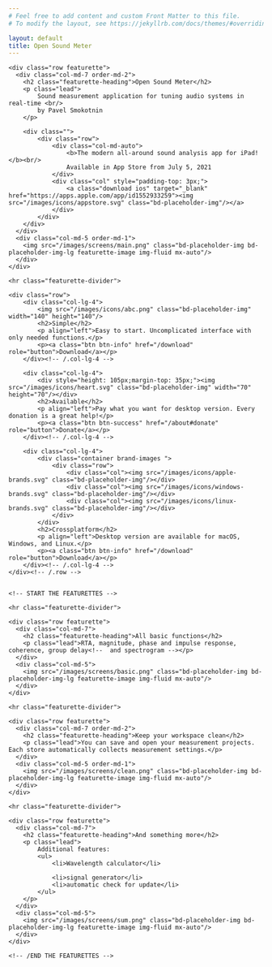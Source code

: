 ```yaml
---
# Feel free to add content and custom Front Matter to this file.
# To modify the layout, see https://jekyllrb.com/docs/themes/#overriding-theme-defaults

layout: default
title: Open Sound Meter
---
```

  
<!-- Marketing messaging and featurettes
================================================== -->
<!-- Wrap the rest of the page in another container to center all the content. -->

<div class="container marketing">

    <div class="row featurette">
      <div class="col-md-7 order-md-2">
        <h2 class="featurette-heading">Open Sound Meter</h2>
        <p class="lead">
            Sound measurement application for tuning audio systems in real-time <br/>
            by Pavel Smokotnin
        </p>
        
        <div class="">
            <div class="row">
                <div class="col-md-auto">
                    <b>The modern all-around sound analysis app for iPad!</b><br/>
                    Available in App Store from July 5, 2021
                </div>
                <div class="col" style="padding-top: 3px;">
                    <a class="download ios" target="_blank" href="https://apps.apple.com/app/id1552933259"><img src="/images/icons/appstore.svg" class="bd-placeholder-img"/></a>
                </div>
            </div>
        </div>
      </div>
      <div class="col-md-5 order-md-1">
        <img src="/images/screens/main.png" class="bd-placeholder-img bd-placeholder-img-lg featurette-image img-fluid mx-auto"/>
      </div>
    </div>

    <hr class="featurette-divider">
    
<!-- Three columns of text below the carousel -->
    <div class="row">
        <div class="col-lg-4">
            <img src="/images/icons/abc.png" class="bd-placeholder-img" width="140" height="140"/>
            <h2>Simple</h2>
            <p align="left">Easy to start. Uncomplicated interface with only needed functions.</p>
            <p><a class="btn btn-info" href="/download" role="button">Download</a></p>
        </div><!-- /.col-lg-4 -->
        
        <div class="col-lg-4">
            <div style="height: 105px;margin-top: 35px;"><img src="/images/icons/heart.svg" class="bd-placeholder-img" width="70" height="70"/></div>
            <h2>Available</h2>
            <p align="left">Pay what you want for desktop version. Every donation is a great help!</p>
            <p><a class="btn btn-success" href="/about#donate" role="button">Donate</a></p>
        </div><!-- /.col-lg-4 -->
        
        <div class="col-lg-4">
            <div class="container brand-images ">
                <div class="row">
                    <div class="col"><img src="/images/icons/apple-brands.svg" class="bd-placeholder-img"/></div>
                    <div class="col"><img src="/images/icons/windows-brands.svg" class="bd-placeholder-img"/></div>
                    <div class="col"><img src="/images/icons/linux-brands.svg" class="bd-placeholder-img"/></div>
                </div>
            </div>
            <h2>Crossplatform</h2>
            <p align="left">Desktop version are available for macOS, Windows, and Linux.</p>
            <p><a class="btn btn-info" href="/download" role="button">Download</a></p>
        </div><!-- /.col-lg-4 -->
    </div><!-- /.row -->


    <!-- START THE FEATURETTES -->

    <hr class="featurette-divider">

    <div class="row featurette">
      <div class="col-md-7">
        <h2 class="featurette-heading">All basic functions</h2>
        <p class="lead">RTA, magnitude, phase and impulse response, coherence, group delay<!--  and spectrogram --></p>
      </div>
      <div class="col-md-5">
        <img src="/images/screens/basic.png" class="bd-placeholder-img bd-placeholder-img-lg featurette-image img-fluid mx-auto"/>
      </div>
    </div>

    <hr class="featurette-divider">

    <div class="row featurette">
      <div class="col-md-7 order-md-2">
        <h2 class="featurette-heading">Keep your workspace clean</h2>
        <p class="lead">You can save and open your measurement projects. Each store automatically collects measurement settings.</p>
      </div>
      <div class="col-md-5 order-md-1">
        <img src="/images/screens/clean.png" class="bd-placeholder-img bd-placeholder-img-lg featurette-image img-fluid mx-auto"/>
      </div>
    </div>

    <hr class="featurette-divider">

    <div class="row featurette">
      <div class="col-md-7">
        <h2 class="featurette-heading">And something more</h2>
        <p class="lead">
            Additional features: 
            <ul>
                <li>Wavelength calculator</li>
<!--                 <li>virtual summation, difference or averaging of up to 4 measurements and stores</li> -->
                <li>signal generator</li>
                <li>automatic check for update</li>
            </ul>
        </p>
      </div>
      <div class="col-md-5">
        <img src="/images/screens/sum.png" class="bd-placeholder-img bd-placeholder-img-lg featurette-image img-fluid mx-auto"/>
      </div>
    </div>

    <!-- /END THE FEATURETTES -->

  </div><!-- /.container -->
  
<script>
$('.download.ios').click(function() {
    gtag('event', 'appstore', {
        'os' : 'ipad'
    });
    return true;
});
</script>